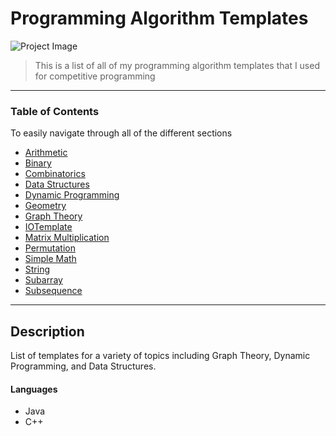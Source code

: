 # Programming Algorithm Templates

![Project Image](https://braydonwang.github.io/algorithms.png)

> This is a list of all of my programming algorithm templates that I used for competitive programming

---

### Table of Contents
To easily navigate through all of the different sections

- [Arithmetic](https://github.com/braydonwang/Programming-Algorithm-Templates/tree/main/Arithmetic)
- [Binary](https://github.com/braydonwang/Programming-Algorithm-Templates/tree/main/Binary)
- [Combinatorics](https://github.com/braydonwang/Programming-Algorithm-Templates/tree/main/Combinatorics)
- [Data Structures](https://github.com/braydonwang/Programming-Algorithm-Templates/tree/main/Structures)
- [Dynamic Programming](https://github.com/braydonwang/Programming-Algorithm-Templates/tree/main/Dynamic%20Programming)
- [Geometry](https://github.com/braydonwang/Programming-Algorithm-Templates/tree/main/Geometry)
- [Graph Theory](https://github.com/braydonwang/Programming-Algorithm-Templates/tree/main/Graph%20Theory)
- [IOTemplate](https://github.com/braydonwang/Programming-Algorithm-Templates/tree/main/IOTemplate)
- [Matrix Multiplication](https://github.com/braydonwang/Programming-Algorithm-Templates/tree/main/Matrix%20Multiplication)
- [Permutation](https://github.com/braydonwang/Programming-Algorithm-Templates/tree/main/Permutation)
- [Simple Math](https://github.com/braydonwang/Programming-Algorithm-Templates/tree/main/Simple%20Math)
- [String](https://github.com/braydonwang/Programming-Algorithm-Templates/tree/main/String)
- [Subarray](https://github.com/braydonwang/Programming-Algorithm-Templates/tree/main/Subarray)
- [Subsequence](https://github.com/braydonwang/Programming-Algorithm-Templates/tree/main/Subsequence)

---

## Description

List of templates for a variety of topics including Graph Theory, Dynamic Programming, and Data Structures.

#### Languages

- Java
- C++
